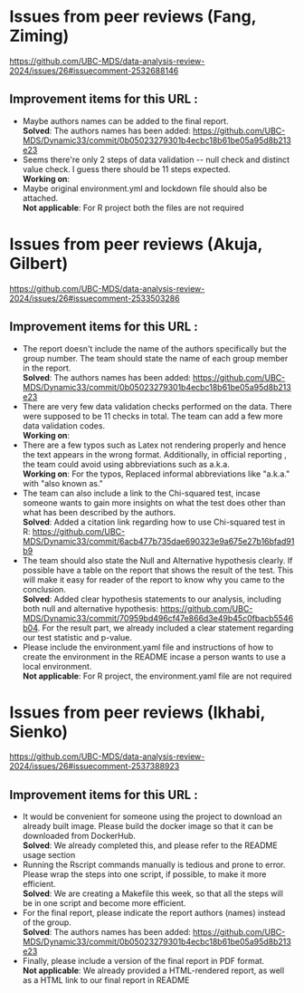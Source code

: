 # Issues from peer reviews (Fang, Ziming)
https://github.com/UBC-MDS/data-analysis-review-2024/issues/26#issuecomment-2532688146

## Improvement items for this URL :
- Maybe authors names can be added to the final report.  
   **Solved**: The authors names has been added: https://github.com/UBC-MDS/Dynamic33/commit/0b05023279301b4ecbc18b61be05a95d8b213e23
- Seems there're only 2 steps of data validation -- null check and distinct value check. I guess there should be 11 steps expected.  
   **Working on**:
- Maybe original environment.yml and lockdown file should also be attached.  
   **Not applicable**: For R project both the files are not required

# Issues from peer reviews (Akuja, Gilbert)
https://github.com/UBC-MDS/data-analysis-review-2024/issues/26#issuecomment-2533503286

## Improvement items for this URL :
- The report doesn't include the name of the authors specifically but the group number. The team should state the name of each group member in the report.  
   **Solved**: The authors names has been added: https://github.com/UBC-MDS/Dynamic33/commit/0b05023279301b4ecbc18b61be05a95d8b213e23
- There are very few data validation checks performed on the data. There were supposed to be 11 checks in total. The team can add a few more data validation codes.  
   **Working on**: 
- There are a few typos such as Latex not rendering properly and hence the text appears in the wrong format. Additionally, in official reporting , the team could avoid using abbreviations such as a.k.a.  
   **Working on**: For the typos, Replaced informal abbreviations like "a.k.a." with "also known as." 
- The team can also include a link to the Chi-squared test, incase someone wants to gain more insights on what the test does other than what has been described by the authors.  
   **Solved**: Added a citation link regarding how to use Chi-squared test in R: https://github.com/UBC-MDS/Dynamic33/commit/6acb477b735dae690323e9a675e27b16bfad91b9
- The team should also state the Null and Alternative hypothesis clearly. If possible have a table on the report that shows the result of the test. This will make it easy for reader of the report to know why you came to the conclusion.  
   **Solved**: Added clear hypothesis statements to our analysis, including both null and alternative hypothesis: https://github.com/UBC-MDS/Dynamic33/commit/70959bd496cf47e866d3e49b45c0fbacb5546b04. For the result part, we already included a clear statement regarding our test statistic and p-value.
- Please include the environment.yaml file and instructions of how to create the environment in the README incase a person wants to use a local environment.  
   **Not applicable**: For R project, the environment.yaml file are not required

# Issues from peer reviews (Ikhabi, Sienko)
https://github.com/UBC-MDS/data-analysis-review-2024/issues/26#issuecomment-2537388923

## Improvement items for this URL :
- It would be convenient for someone using the project to download an already built image. Please build the docker image so that it can be downloaded from DockerHub.  
   **Solved**: We already completed this, and please refer to the README usage section
- Running the Rscript commands manually is tedious and prone to error. Please wrap the steps into one script, if possible, to make it more efficient.  
   **Solved**: We are creating a Makefile this week, so that all the steps will be in one script and become more efficient.
- For the final report, please indicate the report authors (names) instead of the group.  
   **Solved**: The authors names has been added: https://github.com/UBC-MDS/Dynamic33/commit/0b05023279301b4ecbc18b61be05a95d8b213e23
- Finally, please include a version of the final report in PDF format.  
   **Not applicable**: We already provided a HTML-rendered report, as well as a HTML link to our final report in README